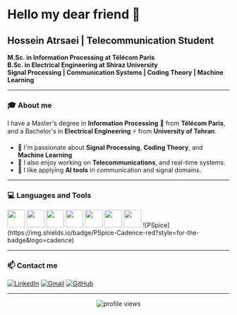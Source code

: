 # Hello my dear friend 👋

## Hossein Atrsaei | Telecommunication Student  
**M.Sc. in Information Processing at Télécom Paris**  
**B.Sc. in Electrical Engineering at Shiraz University**  
**Signal Processing | Communication Systems | Coding Theory | Machine Learning**

---

### 🎓 About me
I have a Master's degree in **Information Processing** 📡 from **Télécom Paris**, and a Bachelor's in **Electrical Engineering** ⚡ from **University of Tehran**.

- 🎯 I'm passionate about **Signal Processing**, **Coding Theory**, and **Machine Learning**
- 📶 I also enjoy working on **Telecommunications**, and real-time systems.
- 🤖 I like applying **AI tools** in communication and signal domains.

---

### 💻 Languages and Tools
<p>
<img src="https://cdn.jsdelivr.net/gh/devicons/devicon/icons/python/python-original.svg" width="40"/>
<img src="https://cdn.jsdelivr.net/gh/devicons/devicon/icons/c/c-original.svg" width="40"/>
<img src="https://cdn.jsdelivr.net/gh/devicons/devicon/icons/matlab/matlab-original.svg" width="40"/>
<img src="https://cdn.jsdelivr.net/gh/devicons/devicon/icons/linux/linux-original.svg" width="40"/>
<img src="https://cdn.jsdelivr.net/gh/devicons/devicon/icons/latex/latex-original.svg" width="40"/>
<img src="https://cdn.jsdelivr.net/gh/devicons/devicon/icons/git/git-original.svg" width="40"/>
<img src="https://cdn.jsdelivr.net/gh/devicons/devicon/icons/photoshop/photoshop-original.svg" width="40"/>
![PSpice](https://img.shields.io/badge/PSpice-Cadence-red?style=for-the-badge&logo=cadence)
</p>

---

### 📫 Contact me

[![LinkedIn](https://img.shields.io/badge/LinkedIn-blue?logo=linkedin)](https://www.linkedin.com/in/hossein-atrsaei-9bb3a8284/)
[![Gmail](https://img.shields.io/badge/Gmail-red?logo=gmail)](mailto:hatrsaei@gmail.com)
[![GitHub](https://img.shields.io/badge/GitHub-black?logo=github)](https://github.com/HosseinAtrsaei)

---

<p align="center">
  <img src="https://komarev.com/ghpvc/?username=HosseinAtrsaei&style=flat-square" alt="profile views"/>
</p>
